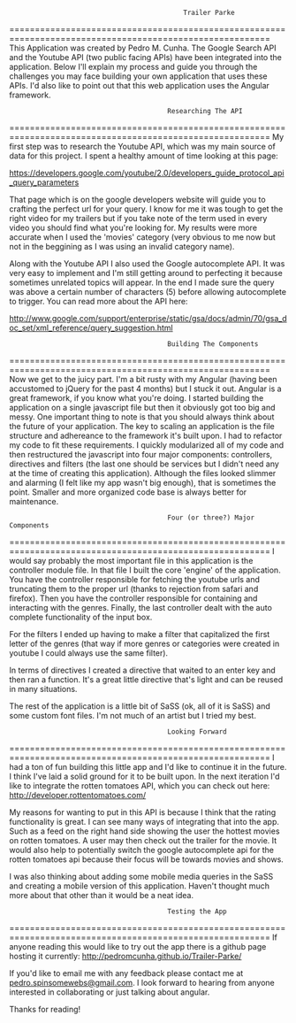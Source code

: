 												Trailer Parke
=========================================================================================================
This Application was created by Pedro M. Cunha. The Google Search API and the Youtube API (two public facing APIs) have been integrated into the application. Below I'll explain my process and guide you through the challenges you may face building your own application that uses these APIs. I'd also like to point out that this web application uses the Angular framework.

											Researching The API
=========================================================================================================
My first step was to research the Youtube API, which was my main source of data for this project. I spent a healthy amount of time looking at this page: 

https://developers.google.com/youtube/2.0/developers_guide_protocol_api_query_parameters

That page which is on the google developers website will guide you to crafting the perfect url for your query. I know for me it was tough to get the right video for my trailers but if you take note of the term used in every video you should find what you're looking for. My results were more accurate when I used the 'movies' category (very obvious to me now but not in the beggining as I was using an invalid category name).

Along with the Youtube API I also used the Google autocomplete API. It was very easy to implement and I'm still getting around to perfecting it because sometimes unrelated topics will appear. In the end I made sure the query was above a certain number of characters (5) before allowing autocomplete to trigger. You can read more about the API here:

http://www.google.com/support/enterprise/static/gsa/docs/admin/70/gsa_doc_set/xml_reference/query_suggestion.html

											Building The Components
=========================================================================================================
Now we get to the juicy part. I'm a bit rusty with my Angular (having been accustomed to jQuery for the past 4 months) but I stuck it out. Angular is a great framework, if you know what you're doing. I started building the application on a single javascript file but then it obviously got too big and messy. One important thing to note is that you should always think about the future of your application. The key to scaling an application is the file structure and adhereance to the framework it's built upon. I had to refactor my code to fit these requirements. I quickly modularized all of my code and then restructured the javascript into four major components: controllers, directives and filters (the last one should be services but I didn't need any at the time of creating this application). Although the files looked slimmer and alarming (I felt like my app wasn't big enough), that is sometimes the point. Smaller and more organized code base is always better for maintenance. 

											Four (or three?) Major Components
=========================================================================================================
I would say probably the most important file in this application is the controller module file. In that file I built the core 'engine' of the application. You have the controller responsible for fetching the youtube urls and truncating them to the proper url (thanks to rejection from safari and firefox). Then you have the controller responsible for containing and interacting with the genres. Finally, the last controller dealt with the auto complete functionality of the input box.

For the filters I ended up having to make a filter that capitalized the first letter of the genres (that way if more genres or categories were created in youtube I could always use the same filter).

In terms of directives I created a directive that waited to an enter key and then ran a function. It's a great little directive that's light and can be reused in many situations.

The rest of the application is a little bit of SaSS (ok, all of it is SaSS) and some custom font files. I'm not much of an artist but I tried my best.

											Looking Forward
=========================================================================================================
I had a ton of fun building this little app and I'd like to continue it in the future. I think I've laid a solid ground for it to be built upon. In the next iteration I'd like to integrate the rotten tomatoes API, which you can check out here: http://developer.rottentomatoes.com/

My reasons for wanting to put in this API is because I think that the rating functionality is great. I can see many ways of integrating that into the app. Such as a feed on the right hand side showing the user the hottest movies on rotten tomatoes. A user may then check out the trailer for the movie. It would also help to potentially switch the google autocomplete api for the rotten tomatoes api because their focus will be towards movies and shows. 

I was also thinking about adding some mobile media queries in the SaSS and creating a mobile version of this application. Haven't thought much more about that other than it would be a neat idea. 

 											Testing the App
=========================================================================================================
If anyone reading this would like to try out the app there is a github page hosting it currently: http://pedromcunha.github.io/Trailer-Parke/

If you'd like to email me with any feedback please contact me at pedro.spinsomewebs@gmail.com. I look forward to hearing from anyone interested in collaborating or just talking about angular. 

Thanks for reading!